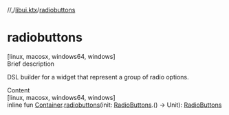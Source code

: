 //[.](../index.md)/[libui.ktx](index.md)/[radiobuttons](radiobuttons.md)



# radiobuttons  
[linux, macosx, windows64, windows]  
Brief description  


DSL builder for a widget that represent a group of radio options.

  
  
  
Content  
[linux, macosx, windows64, windows]  
inline fun [Container](-container/index.md).[radiobuttons](radiobuttons.md)(init: [RadioButtons](-radio-buttons/index.md).() -> Unit): [RadioButtons](-radio-buttons/index.md)  



